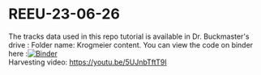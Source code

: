 # REEU-23-06-26

The tracks data used in this repo tutorial is available in Dr. Buckmaster's drive : Folder name: Krogmeier content.
You can view the code on binder here :[![Binder](https://mybinder.org/badge_logo.svg)](https://mybinder.org/v2/gh/venomj26/REEU-23-06-26/HEAD)  
Harvesting video: https://youtu.be/5UJnbTftT9I
